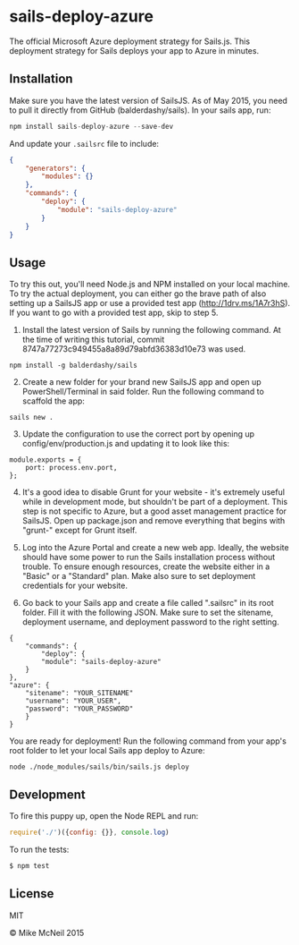 # sails-deploy-azure
The official Microsoft Azure deployment strategy for Sails.js. This deployment strategy for Sails deploys your app to Azure in minutes.

## Installation
Make sure you have the latest version of SailsJS. As of May 2015, you need to pull it directly from GitHub (balderdashy/sails). In your sails app, run:

```js
npm install sails-deploy-azure --save-dev
```

And update your `.sailsrc` file to include:

```json
{
    "generators": {
        "modules": {}
    },
    "commands": {
        "deploy": {
            "module": "sails-deploy-azure"
        }
    }
}
```

## Usage
To try this out, you'll need Node.js and NPM installed on your local machine. To try the actual deployment, you can either go the brave path of also setting up a SailsJS app or use a provided test app (http://1drv.ms/1A7r3hS). If you want to go with a provided test app, skip to step 5.

1) Install the latest version of Sails by running the following command. At the time of writing this tutorial, commit 8747a77273c949455a8a89d79abfd36383d10e73 was used.

```
npm install -g balderdashy/sails
```

2) Create a new folder for your brand new SailsJS app and open up PowerShell/Terminal in said folder. Run the following command to scaffold the app:

```
sails new .
```

3) Update the configuration to use the correct port by opening up config/env/production.js and updating it to look like this:

```
module.exports = {
    port: process.env.port,
};
```
4) It's a good idea to disable Grunt for your website - it's extremely useful while in development mode, but shouldn't be part of a deployment. This step is not specific to Azure, but a good asset management practice for SailsJS. Open up package.json and remove everything that begins with "grunt-" except for Grunt itself.

5) Log into the Azure Portal and create a new web app. Ideally, the website should have some power to run the Sails installation process without trouble. To ensure enough resources, create the website either in a "Basic" or a "Standard" plan. Make also sure to set deployment credentials for your website.

6) Go back to your Sails app and create a file called ".sailsrc" in its root folder. Fill it with the following JSON. Make sure to set the sitename, deployment username, and deployment password to the right setting.

```
{
    "commands": {
        "deploy": {
        "module": "sails-deploy-azure"
    }
},
"azure": {
    "sitename": "YOUR_SITENAME"
    "username": "YOUR_USER",
    "password": "YOUR_PASSWORD"
    }
}
```

 You are ready for deployment! Run the following command from your app's root folder to let your local Sails app deploy to Azure:

```
node ./node_modules/sails/bin/sails.js deploy
```

## Development
To fire this puppy up, open the Node REPL and run:

```js
require('./')({config: {}}, console.log)
```

To run the tests:

```bash
$ npm test
```



## License

MIT

&copy; Mike McNeil 2015
